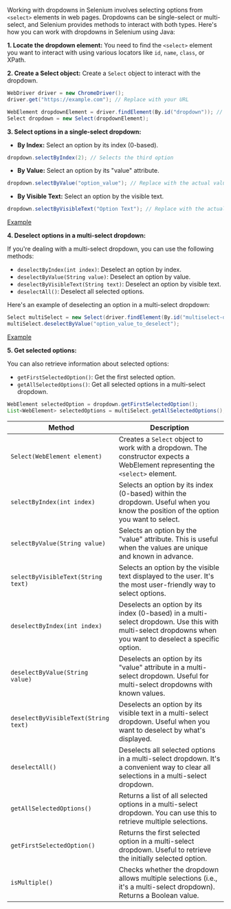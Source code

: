 Working with dropdowns in Selenium involves selecting options from `<select>` elements in web pages. Dropdowns can be single-select or multi-select, and Selenium provides methods to interact with both types. Here's how you can work with dropdowns in Selenium using Java:


**1. Locate the dropdown element:**
You need to find the `<select>` element you want to interact with using various locators like `id`, `name`, `class`, or XPath.

**2. Create a Select object:**
Create a `Select` object to interact with the dropdown.

```java
WebDriver driver = new ChromeDriver();
driver.get("https://example.com"); // Replace with your URL

WebElement dropdownElement = driver.findElement(By.id("dropdown")); // Change the locator as needed
Select dropdown = new Select(dropdownElement);
```

**3. Select options in a single-select dropdown:**

- **By Index:** Select an option by its index (0-based).

```java
dropdown.selectByIndex(2); // Selects the third option
```

- **By Value:** Select an option by its "value" attribute.

```java
dropdown.selectByValue("option_value"); // Replace with the actual value
```

- **By Visible Text:** Select an option by the visible text.

```java
dropdown.selectByVisibleText("Option Text"); // Replace with the actual option text
```
[Example](TransferAmountExample.java)

**4. Deselect options in a multi-select dropdown:**

If you're dealing with a multi-select dropdown, you can use the following methods:

- `deselectByIndex(int index)`: Deselect an option by index.
- `deselectByValue(String value)`: Deselect an option by value.
- `deselectByVisibleText(String text)`: Deselect an option by visible text.
- `deselectAll()`: Deselect all selected options.

Here's an example of deselecting an option in a multi-select dropdown:

```java
Select multiSelect = new Select(driver.findElement(By.id("multiselect-dropdown")));
multiSelect.deselectByValue("option_value_to_deselect");
```

[Example](ApplyLoanExample.java)

**5. Get selected options:**

You can also retrieve information about selected options:

- `getFirstSelectedOption()`: Get the first selected option.
- `getAllSelectedOptions()`: Get all selected options in a multi-select dropdown.

```java
WebElement selectedOption = dropdown.getFirstSelectedOption();
List<WebElement> selectedOptions = multiSelect.getAllSelectedOptions();
```


| Method                  | Description                                                                                                                                                                        |
|-------------------------|------------------------------------------------------------------------------------------------------------------------------------------------------------------------------------|
| `Select(WebElement element)`  | Creates a `Select` object to work with a dropdown. The constructor expects a WebElement representing the `<select>` element.                                                |
| `selectByIndex(int index)`  | Selects an option by its index (0-based) within the dropdown. Useful when you know the position of the option you want to select.                                                  |
| `selectByValue(String value)` | Selects an option by the "value" attribute. This is useful when the values are unique and known in advance.                                                                  |
| `selectByVisibleText(String text)` | Selects an option by the visible text displayed to the user. It's the most user-friendly way to select options. |
| `deselectByIndex(int index)`  | Deselects an option by its index (0-based) in a multi-select dropdown. Use this with multi-select dropdowns when you want to deselect a specific option. |
| `deselectByValue(String value)` | Deselects an option by its "value" attribute in a multi-select dropdown. Useful for multi-select dropdowns with known values. |
| `deselectByVisibleText(String text)` | Deselects an option by its visible text in a multi-select dropdown. Useful when you want to deselect by what's displayed. |
| `deselectAll()`               | Deselects all selected options in a multi-select dropdown. It's a convenient way to clear all selections in a multi-select dropdown. |
| `getAllSelectedOptions()`     | Returns a list of all selected options in a multi-select dropdown. You can use this to retrieve multiple selections. |
| `getFirstSelectedOption()`    | Returns the first selected option in a multi-select dropdown. Useful to retrieve the initially selected option. |
| `isMultiple()`                | Checks whether the dropdown allows multiple selections (i.e., it's a multi-select dropdown). Returns a Boolean value. |
